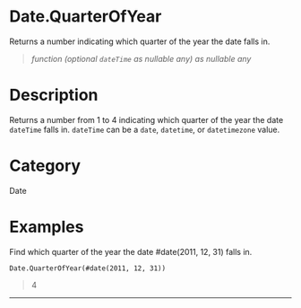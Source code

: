 ﻿# Date.QuarterOfYear
Returns a number indicating which quarter of the year the date falls in.
> _function (optional <code>dateTime</code> as nullable any) as nullable any_
# Description 
Returns a number from 1 to 4 indicating which quarter of the year the date <code>dateTime</code> falls in. <code>dateTime</code> can be a <code>date</code>, <code>datetime</code>, or <code>datetimezone</code> value.

# Category 
Date
# Examples 
Find which quarter of the year the date #date(2011, 12, 31) falls in.
```
Date.QuarterOfYear(#date(2011, 12, 31))
```
> 4
***
